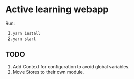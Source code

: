 # Active learning webapp

Run:

1. `yarn install`
2. `yarn start`

## TODO

1. Add Context for configuration to avoid global variables.
2. Move Stores to their own module.
